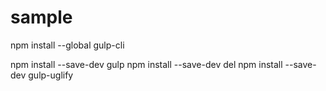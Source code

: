 # sample

npm install --global gulp-cli

npm install --save-dev gulp
npm install --save-dev del
npm install --save-dev gulp-uglify